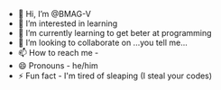 - 👋 Hi, I’m @BMAG-V
- 👀 I’m interested in learning
- 🌱 I’m currently learning to get beter at programming
- 💞️ I’m looking to collaborate on ...you tell me...
- 📫 How to reach me - 
- 😄 Pronouns - he/him
- ⚡ Fun fact - I'm tired of sleaping (I steal your codes)

<!---
BMAG-V/BMAG-V is a ✨ special ✨ repository because its `README.md` (this file) appears on your GitHub profile.
You can click the Preview link to take a look at your changes.
--->
